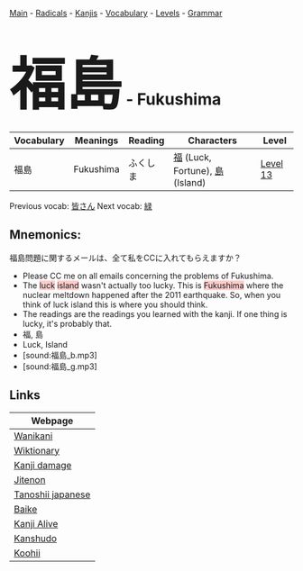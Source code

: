 <style> bigfont {font-size: 100px}</style>
[Main](../README.md) -
[Radicals](../radicals.md) -
[Kanjis](../kanjis.md) -
[Vocabulary](../vocabulary.md) -
[Levels](../levels.md) -
[Grammar](../grammar.md)
# <bigfont> 福島</bigfont> - Fukushima 

| Vocabulary | Meanings | Reading | Characters | Level |
| --- | --- | --- | --- | --- |
| 福島 | Fukushima | ふくしま |  [福](../kanjis/福.md) (Luck, Fortune), [島](../kanjis/島.md) (Island) | [Level 13](../levels/wk_level13.md) |

Previous vocab: [皆さん](皆さん.md) Next vocab: [緑](緑.md) 

## Mnemonics:
福島問題に関するメールは、全て私をCCに入れてもらえますか？
* Please CC me on all emails concerning the problems of Fukushima.
* The <span style="background-color:#ffcccb"> luck</span> <span style="background-color:#ffcccb"> island</span> wasn't actually too lucky. This is <span style="background-color:#ffcccb"> Fukushima</span> where the nuclear meltdown happened after the 2011 earthquake. So, when you think of luck island this is where you should think.
* The readings are the readings you learned with the kanji. If one thing is lucky, it's probably that.
* 福, 島
* Luck, Island
* [sound:福島_b.mp3]
* [sound:福島_g.mp3]


## Links 

| Webpage |
| --- |
| [Wanikani          ](https://www.wanikani.com/kanji/福島) |
| [Wiktionary        ](https://en.wiktionary.org/wiki/福島) |
| [Kanji damage      ](http://www.kanjidamage.com/kanji/search?utf8=✓&q=福島) |
| [Jitenon           ](https://jitenon.com/kanji/福島) |
| [Tanoshii japanese ](https://www.tanoshiijapanese.com/dictionary/kanji.cfm?k=福島) |
| [Baike             ](https://baike.baidu.com/item/福島) |
| [Kanji Alive       ](https://app.kanjialive.com/福島) |
| [Kanshudo          ](https://www.kanshudo.com/searchmn?q=福島) |
| [Koohii            ](https://kanji.koohii.com/study/kanji/福島) |
